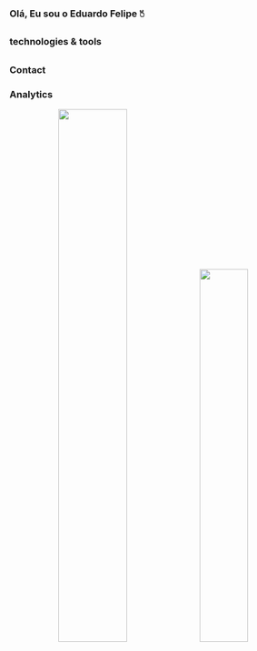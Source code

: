 ### Olá, Eu sou o Eduardo Felipe 🖔<br/>
##

### technologies & tools
##



### Contact



### Analytics



<div align="center">

<img width="49%" heigth="195px" src="https://github-readme-stats.vercel.app/api?username=EduardoF3lipe&show_icons=true&theme=dracula">

<img width="41%" heigth="190px" src="https://github-readme-stats.vercel.app/api/top-langs/?username=anuraghazra&layout=compact&theme=dracula)](https://github.com/anuraghazra/github-readme-stats">
  
</div>


